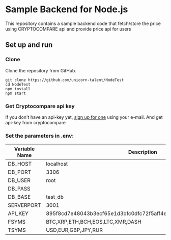 # Sample Backend for Node.js

This repository contains a sample backend code that fetch/store the price using CRYPTOCOMPARE api and provide price api for users

## Set up and run 

### Clone

Clone the repository from GitHub.

```
git clone https://github.com/unicorn-talent/NodeTest
cd NodeTest
npm install
npm start
```

### Get Cryptocompare api key

If you don't have an api-key yet, [sign up for one](https://www.cryptocompare.com/) using your e-mail. And get api-key from cryptocompare


### Set the parameters in .env:

| Variable Name                     | Description                    |
|-----------------------------------|--------------------------------|
| DB_HOST                   | localhost |
| DB_PORT                  | 3306 |
| DB_USER               | root |
| DB_PASS                  |  |
| DB_BASE                  | test_db |
| SERVERPORT                   | 3001 |
| API_KEY                   | 895f8cd7e48043b3ecf65e1d3bfc0dfc72f5aff4e6b2dc08cbee8943ae9a0866 |
| FSYMS                   | BTC,XRP,ETH,BCH,EOS,LTC,XMR,DASH |
| TSYMS                   | USD,EUR,GBP,JPY,RUR |

